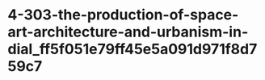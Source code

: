 # 4-303-the-production-of-space-art-architecture-and-urbanism-in-dial_ff5f051e79ff45e5a091d971f8d759c7